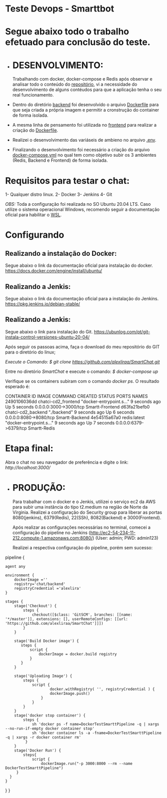 # Teste Devops - Smarttbot

# Segue abaixo todo o trabalho efetuado para conclusão do teste. 

* # DESENVOLVIMENTO:

  Trabalhando com docker, docker-compose e Redis após observar e analisar todo o conteúdo do [repositório](https://git.smarttbot.com/recrutamento/chat-app), vi a necessidade do desenvolvimento de alguns contéudos para que a aplicação tenha o seu real funcionamento.
  
- Dentro do diretório [backend](https://git.smarttbot.com/recrutamento/chat-app/-/tree/master/backend) foi desenvolvido o arquivo [Dockerfile](https://github.com/alexliraa/SmartChat/blob/main/backend/Dockerfile) para que seja criada a própria imagem e permitir a cronstrução do container de forma isolada. 

- A mesma linha de pensamento foi utilizada no [frontend](https://github.com/alexliraa/SmartChat/tree/main/frontend) para realizar a criação do [Dockerfile](https://github.com/alexliraa/SmartChat/blob/main/frontend/Dockerfile).

- Realizei o desenvolvimento das variáseis de ambieno no arquivo [.env](https://github.com/alexliraa/SmartChat/blob/main/.env).

- Finalizando o desenvolvimento foi necessário a criação do arquivo [docker-compose.yml](https://github.com/alexliraa/SmartChat/blob/main/docker-compose.yml) no qual tem como objetivo subir os 3 ambientes (Redis, Backend e Frontend) de forma isolada. 


# Requisitos para testar o chat:

1- Qualquer distro linux.
2- Docker 
3- Jenkins
4- Git


*OBS:*   Toda a configuração foi realizada no SO Ubuntu 20.04 LTS. Caso utilize o sistema operacional Windows, recomendo seguir a documentação oficial para habilitar o [WSL](https://docs.microsoft.com/pt-br/windows/wsl/install).
   
   
# Configurando

## Realizando a instalação do Docker:

  Segue abaixo o link da documentação oficial para instalação do docker.
https://docs.docker.com/engine/install/ubuntu/

## Realizando a Jenkis:

  Segue abaixo o link da documentação oficial para a instalação do Jenkins.
https://pkg.jenkins.io/debian-stable/  

## Realizando a Jenkis:

  Segue abaixo o link para instalação do Git.
 https://ubunlog.com/pt/git-instala-control-versiones-ubuntu-20-04/
 
 
 Após seguir os passoas acima, faça o download do meu repositório do GIT para o diretório do linux;
 
  *Execute o Comando:*
 _$ git clone https://github.com/alexliraa/SmartChat.git_
 
  Entre no diretório *SmartChat* e execute o comando:
_$ docker-compose up_

  Verifique se os containers subiram com o comando *docker ps*. O resultado esperado é:
  
CONTAINER ID   IMAGE                 COMMAND                  CREATED         STATUS         PORTS                    NAMES
2490106036dd   chatci-cd2_frontend   "docker-entrypoint.s…"   9 seconds ago   Up 5 seconds   0.0.0.0:3000->3000/tcp   Smartt-Frontend
d63fa21befb0   chatci-cd2_backend    "./backend"              9 seconds ago   Up 6 seconds   0.0.0.0:8080->8080/tcp   Smartt-Backend
4e54515a67a0   redis:latest          "docker-entrypoint.s…"   9 seconds ago   Up 7 seconds   0.0.0.0:6379->6379/tcp   Smartt-Redis

# Etapa final:

Abra o chat no seu navegador de preferência e digite o link:
_http://localhost:3000/_
 
 
* # PRODUÇÃO:

  Para trabalhar com o docker e o Jenkis, utilizei o serviço ec2 da AWS para subir uma instância do tipo t2.medium na região de Norte da Virginia. 
  Realizei a configuração do Security group para liberar as portas 8080(jenkins), 6379(Redis), 22(SSh), 8082(Backend) e  3000(Frontend).
  
  Após realizar as configurações necessárias no terminal, comecei a configuração do pipeline no Jenkins (http://ec2-54-234-11-212.compute-1.amazonaws.com:8080/) (User: admin; PWD: admin123)
  
  Realizei a respectiva configuração do pipeline, porém sem sucesso:

pipeline {
    
    agent any
    
    environment {
        dockerImage =''
        registry='chat/backend'
        registryCredential ='alexlira'
    }
    
    stages {
        stage('Checkout') {
            steps {
                checkout([$class: 'GitSCM', branches: [[name: '*/master']], extensions: [], userRemoteConfigs: [[url: 'https://github.com/alexliraa/SmartChat']]])
            }
        }
        
        stage('Build Docker image') {
           steps {
               script {
                   dockerImage = docker.build registry
               }
           } 
        }
        
        stage('Uploading Image') {
            steps {
                script {
                        docker.withRegistry( '', registryCredential ) {
                        dockerImage.push()
                    }
                }
            }
        }
        stage('docker stop container') {
            steps {
                sh 'docker ps -f name=DockerTestSmarttPipeline -q | xargs --no-run-if-empty docker container stop'
                sh 'docker container ls -a -fname=DockerTestSmarttPipeline -q | xargs -r docker container rm'
             }
        }
        stage('Docker Run') {
            steps{
                script {
                    dockerImage.run("-p 3000:8000 --rm --name DockerTestSmarttPipeline")
         }
      }
    }
  }
}


  
  
 
     

